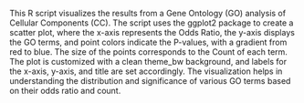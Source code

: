 This R script visualizes the results from a Gene Ontology (GO) analysis of Cellular Components (CC). The script uses the ggplot2 package to create a scatter plot, where the x-axis represents the Odds Ratio, the y-axis displays the GO terms, and point colors indicate the P-values, with a gradient from red to blue. The size of the points corresponds to the Count of each term. The plot is customized with a clean theme_bw background, and labels for the x-axis, y-axis, and title are set accordingly. The visualization helps in understanding the distribution and significance of various GO terms based on their odds ratio and count.
